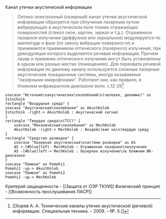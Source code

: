 Канал утечки акустической информации  
>Оптико-электронный (лазерный) канал утечки акустической информации образуется при облучении лазерным лучом вибрирующих в акустическом поле тонких отражающих поверхностей (стекол окон, картин, зеркал и т.д.). Отраженное лазерное излучение (диффузное или зеркальное) модулируется по амплитуде и фазе (по закону вибрации поверхности) и принимается приемником оптического (лазерного) излучения, при демодуляции которого выделяется речевая информация. Причем лазер и приемник оптического излучения могут быть установлены в одном или разных местах (помещениях). Для перехвата речевой информации по данному каналу используются сложные лазерные акустические локационные системы, иногда называемые "лазерными микрофонами". Работают они, как правило, в ближнем инфракрасном диапазоне волн.
>с.12-26[^1]


```plantuml
usecase "Источник\nакустических\nколебаний\n(человек, динамик)" as Istochnik
rectangle "Воздушная среда" {
usecase "Акустические\nколебания" as AkustKoleb
Istochnik -right-> AkustKoleb : Акустический сигнал
}
rectangle "Твердая среда\n(ТСС)" {
	usecase "Механические\nколебания" as MechKoleb
	AkustKoleb -right-> MechKoleb : Воздействие на\nтвердую среду
}
rectangle "Средство разведки" {
	usecase "Лазерная акустическая\nсистема разведки" as AS
	AS <-[#blue]left- MechKoleb : Отраженное лазерное\nизлучение
	AS -[#blue]left-> MechKoleb : Лазерное излучение\nв ближнем ИК-диапазоне
}
usecase "Помехи" as Pomehi1
Pomehi1 -up-> AkustKoleb
usecase "Помехи" as Pomehi2
Pomehi2 -up-> MechKoleb
```

Критерий защищенности - [[Защита от ОЭР ТКУИ]]
Физический принцип - [[Возможность прослушивания ЛАСР]]

[^1]:[[Хорев А. А. Технические каналы утечки акустической (речевой) информации. Специальная техника. – 2009. – №. 5.]]

